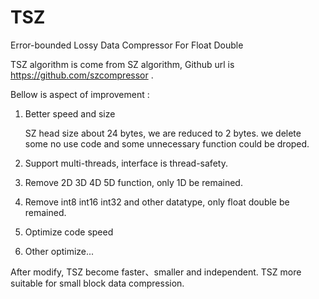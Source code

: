 # TSZ
Error-bounded Lossy Data Compressor For Float Double 

TSZ algorithm is come from SZ algorithm, Github url is  https://github.com/szcompressor .

Bellow is aspect of improvement :
  1) Better speed and size
  
     SZ head size about 24 bytes, we are reduced to 2 bytes.
     we delete some no use code and some unnecessary function could be droped.
  2) Support multi-threads, interface is thread-safety.
  3) Remove 2D 3D 4D 5D function, only 1D be remained.
  4) Remove int8 int16 int32 and other datatype, only float double be remained.
  5) Optimize code speed
  6) Other optimize...
  
After modify, TSZ become faster、smaller and independent.  TSZ more suitable for small block data compression.

